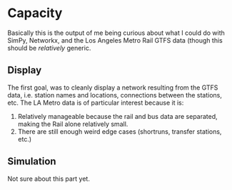# Capacity

Basically this is the output of me being curious about what I could do with
SimPy, Networkx, and the Los Angeles Metro Rail GTFS data (though this should
be *relatively* generic.

## Display

The first goal, was to cleanly display a network resulting from the GTFS data,
i.e. station names and locations, connections between the stations, etc. The LA Metro data is of particular interest because it is:
1. Relatively manageable because the rail and bus data are separated, making the Rail alone relatively small.
2. There are still enough weird edge cases (shortruns, transfer stations, etc.)

## Simulation

Not sure about this part yet.
